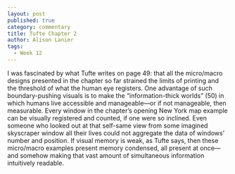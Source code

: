 ```yaml
---
layout: post
published: true
category: commentary
title: Tufte Chapter 2
author: Alison Lanier
tags:
  - Week 12
---
```

I was fascinated by what Tufte writes on page 49: that all the micro/macro designs presented in the chapter so far strained the limits of printing and the threshold of what the human eye registers. One advantage of such boundary-pushing visuals is to make the “information-thick worlds” (50) in which humans live accessible and manageable—or if not manageable, then measurable. Every window in the chapter’s opening New York map example can be visually registered and counted, if one were so inclined. Even someone who looked out at that self-same view from some imagined skyscraper window all their lives could not aggregate the data of windows’ number and position. If visual memory is weak, as Tufte says, then these micro/macro examples present memory condensed, all present at once—and somehow making that vast amount of simultaneous information intuitively readable.
